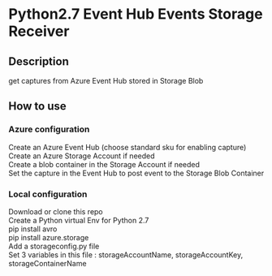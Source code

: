 # Python2.7 Event Hub Events Storage Receiver

## Description 
get captures from Azure Event Hub stored in Storage Blob

## How to use
### Azure configuration
Create an Azure Event Hub (choose standard sku for enabling capture)   
Create an Azure Storage Account if needed   
Create a blob container in the Storage Account if needed   
Set the capture in the Event Hub to post event to the Storage Blob Container  

### Local configuration
Download or clone this repo   
Create a Python virtual Env for Python 2.7   
pip install avro   
pip install azure.storage   
Add a storageconfig.py file   
Set 3 variables in this file : storageAccountName, storageAccountKey, storageContainerName

